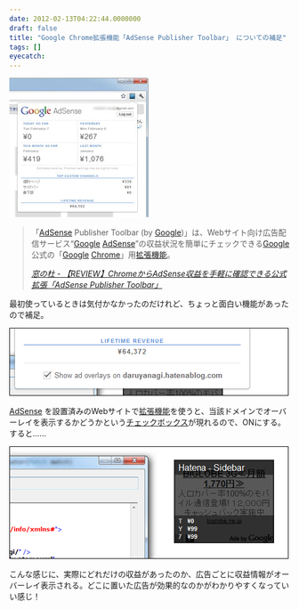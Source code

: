 ```yaml
---
date: 2012-02-13T04:22:44.0000000
draft: false
title: "Google Chrome拡張機能「AdSense Publisher Toolbar」 についての補足"
tags: []
eyecatch: 
---
```

<p><img src="20120213042104.jpg" alt="f:id:daruyanagi:20120213042104j:plain" title="f:id:daruyanagi:20120213042104j:plain" class="hatena-fotolife"></p>

<blockquote cite="http://www.forest.impress.co.jp/docs/review/20120208_510310.html">
<p>「<a class="keyword" href="http://d.hatena.ne.jp/keyword/AdSense">AdSense</a> Publisher Toolbar (by <a class="keyword" href="http://d.hatena.ne.jp/keyword/Google">Google</a>)」は、Webサイト向け広告配信サービス“<a class="keyword" href="http://d.hatena.ne.jp/keyword/Google">Google</a> <a class="keyword" href="http://d.hatena.ne.jp/keyword/AdSense">AdSense</a>”の収益状況を簡単にチェックできる<a class="keyword" href="http://d.hatena.ne.jp/keyword/Google">Google</a>公式の「<a class="keyword" href="http://d.hatena.ne.jp/keyword/Google">Google</a> <a class="keyword" href="http://d.hatena.ne.jp/keyword/Chrome">Chrome</a>」用<a class="keyword" href="http://d.hatena.ne.jp/keyword/%B3%C8%C4%A5%B5%A1%C7%BD">拡張機能</a>。</p>

<cite><a href="http://www.forest.impress.co.jp/docs/review/20120208_510310.html">&#x7A93;&#x306E;&#x675C; - &#x3010;REVIEW&#x3011;Chrome&#x304B;&#x3089;AdSense&#x53CE;&#x76CA;&#x3092;&#x624B;&#x8EFD;&#x306B;&#x78BA;&#x8A8D;&#x3067;&#x304D;&#x308B;&#x516C;&#x5F0F;&#x62E1;&#x5F35;&#x300C;AdSense Publisher Toolbar&#x300D;</a></cite>
</blockquote>
<p>最初使っているときは気付かなかったのだけれど、ちょっと面白い機能があったので補足。</p><p><img src="20120213041632.png" alt="f:id:daruyanagi:20120213041632p:plain" title="f:id:daruyanagi:20120213041632p:plain" class="hatena-fotolife"></p><p><a class="keyword" href="http://d.hatena.ne.jp/keyword/AdSense">AdSense</a> を設置済みのWebサイトで<a class="keyword" href="http://d.hatena.ne.jp/keyword/%B3%C8%C4%A5%B5%A1%C7%BD">拡張機能</a>を使うと、当該ドメインでオーバーレイを表示するかどうかという<a class="keyword" href="http://d.hatena.ne.jp/keyword/%A5%C1%A5%A7%A5%C3%A5%AF%A5%DC%A5%C3%A5%AF%A5%B9">チェックボックス</a>が現れるので、ONにする。すると......</p><p><img src="20120213041634.png" alt="f:id:daruyanagi:20120213041634p:plain" title="f:id:daruyanagi:20120213041634p:plain" class="hatena-fotolife"></p><p>こんな感じに、実際にどれだけの収益があったのか、広告ごとに収益情報がオーバーレイ表示される。どこに置いた広告が効果的なのかがわかりやすくなっていい感じ！</p>
